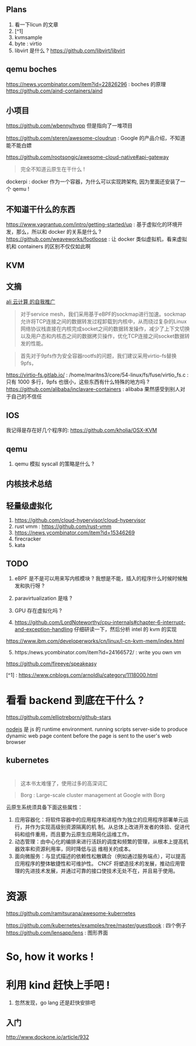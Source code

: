## Plans
1. 看一下licun 的文章
2. [^1]
3. kvmsample
4. byte : virtio
5. libvirt 是什么 ? https://github.com/libvirt/libvirt


## qemu boches
https://news.ycombinator.com/item?id=22826296 : boches 的原理
https://github.com/aind-containers/aind

## 小项目
https://github.com/wbenny/hvpp 但是指向了一堆项目

https://github.com/steren/awesome-cloudrun : Google 的产品介绍，不知道能不能白嫖

https://github.com/rootsongjc/awesome-cloud-native#api-gateway
> 完全不知道云原生在干什么 !


dockerpi : docker 作为一个容器，为什么可以实现跨架构, 因为里面还安装了一个 qemu !


## 不知道干什么的东西
https://www.vagrantup.com/intro/getting-started/up : 基于虚拟化的环境开发，那么，所以和 docker 的关系是什么 ?
https://github.com/weaveworks/footloose : 让 docker 类似虚拟机，看来虚拟机和 containers 的区别不仅仅如此啊

## KVM


## 文摘
[ali 云计算 的自我推广](https://mp.weixin.qq.com/s/5WKDZfzIQE3QB-Io1lmG-w)

> 对于service mesh，我们采用基于eBPF的sockmap进行加速。sockmap允许将TCP连接之间的数据转发过程卸载到内核中，从而绕过复杂的Linux网络协议栈直接在内核完成socket之间的数据转发操作，减少了上下文切换以及用户态和内核态之间的数据拷贝操作，优化TCP连接之间socket数据转发的性能。

> 首先对于9pfs作为安全容器rootfs的问题，我们建议采用virtio-fs替换9pfs，

https://virtio-fs.gitlab.io/ : /home/maritns3/core/54-linux/fs/fuse/virtio_fs.c : 只有 1000 多行，9pfs 也很小，这些东西有什么特殊的地方吗 ?
https://github.com/alibaba/inclavare-containers : alibaba 果然感受到别人对于自己的不信任

## IOS
我记得是存在好几个程序的:
https://github.com/kholia/OSX-KVM


## qemu
1. qemu 模拟 syscall 的策略是什么 ?


## 内核技术总结

## 轻量级虚拟化
1. https://github.com/cloud-hypervisor/cloud-hypervisor
2. rust vmm : https://github.com/rust-vmm
3. https://news.ycombinator.com/item?id=15346269
4. firecracker
5. kata

## TODO
1. eBPF 是不是可以用来写内核模块 ? 我想是不能，插入的程序什么时候时候触发和执行呀 ?
2. paravirtualization 是啥 ?
3. GPU 存在虚拟化吗 ?

4. https://github.com/LordNoteworthy/cpu-internals#chapter-6-interrupt-and-exception-handling
仔细研读一下，然后分析 intel 的 kvm 的实现

https://www.ibm.com/developerworks/cn/linux/l-cn-kvm-mem/index.html

5. https:/news.ycombinator.com/item?id=24166572/ : write you own vm

https://github.com/fireeye/speakeasy

[^1] : https://www.cnblogs.com/arnoldlu/category/1118000.html


# 看看 backend 到底在干什么 ?
https://github.com/elliotreborn/github-stars



[nodejs](https://en.wikipedia.org/wiki/Node.js) 是 js 的 runtime environment.
running scripts server-side to produce dynamic web page content before the page is sent to the user's web browser

## kubernetes
# [](https://github.com/ramitsurana/awesome-kubernetes)

> 这本书太难懂了，使用过多的高深词汇

> Borg : Large-scale cluster management at Google with Borg

云原⽣系统须具备下⾯这些属性：
1. 应⽤容器化：将软件容器中的应⽤程序和进程作为独⽴的应⽤程序部署单元运⾏，并作为实现⾼级别资源隔离的机 制。从总体上改进开发者的体验、促进代码和组件重⽤，⽽且要为云原⽣应⽤简化运维⼯作。
2. 动态管理：由中⼼化的编排来进⾏活跃的调度和频繁的管理，从根本上提⾼机器效率和资源利⽤率，同时降低与运 维相关的成本。
3. ⾯向微服务：与显式描述的依赖性松散耦合（例如通过服务端点），可以提⾼应⽤程序的整体敏捷性和可维护性。 CNCF 将塑造技术的发展，推动应⽤管理的先进技术发展，并通过可靠的接⼝使技术⽆处不在，并且易于使⽤。

# 资源
https://github.com/ramitsurana/awesome-kubernetes

https://github.com/kubernetes/examples/tree/master/guestbook : 四个例子
https://github.com/lensapp/lens : 图形界面

# So, how it works !

# 利用 kind 赶快上手吧 !
1. 忽然发现，go lang 还是赶快安排吧


## 入门
http://www.dockone.io/article/932
